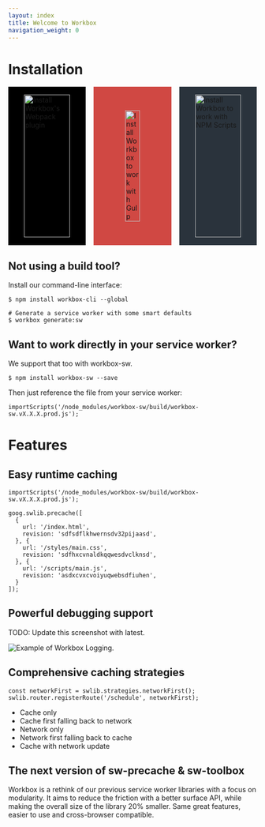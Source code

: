 ```yaml
---
layout: index
title: Welcome to Workbox
navigation_weight: 0
---
```


<style>
.index__install-options {
  display: flex;
  flex-direction: row;
  width: 100%;
}

.index__install-option {
  display: flex;
  width: 0;
  flex: 1;

  justify-content: center;
  align-items: center;

  padding: 16px 32px;
}

.index__install-option img {
  width: 100%;
}

.index__install-webpack {
  background-color: black;
}

.index__install-gulp {
  background-color: #D04843;
    margin: 0 16px;
}

.index__install-gulp img {
  padding: 32px;
  box-sizing: border-box;
}

.index__install-npm {
  background-color: #2a333c;
}

</style>

# Installation

<div class="index__install-options">
  <div class="index__install-option index__install-webpack">
    <img src="/images/third_party/webpack-logo.svg" alt="Install Workbox's Webpack plugin" />
  </div>

  <div class="index__install-option index__install-gulp">
    <img src="/images/third_party/gulp-logo.svg" alt="Install Workbox to work with Gulp" />
  </div>

  <div class="index__install-option index__install-npm">
    <img src="/images/third_party/npm-logo.svg" alt="Install Workbox to work with NPM Scripts" />
  </div>
</div>

## Not using a build tool?

Install our command-line interface:

```
$ npm install workbox-cli --global

# Generate a service worker with some smart defaults
$ workbox generate:sw
```

## Want to work directly in your service worker?

We support that too with workbox-sw.

```
$ npm install workbox-sw --save
```

Then just reference the file from your service worker:

```
importScripts('/node_modules/workbox-sw/build/workbox-sw.vX.X.X.prod.js');
```

# Features

## Easy runtime caching

```
importScripts('/node_modules/workbox-sw/build/workbox-sw.vX.X.X.prod.js');

goog.swlib.precache([
  {
    url: '/index.html',
    revision: 'sdfsdflkhwernsdv32pijaasd',
  }, {
    url: '/styles/main.css',
    revision: 'sdfhxcvnaldkqqwesdvclknsd',
  }, {
    url: '/scripts/main.js',
    revision: 'asdxcvxcvoiyuqwebsdfiuhen',
  }
]);
```

## Powerful debugging support

TODO: Update this screenshot with latest.

![Example of Workbox Logging.](/images/workbox-logging.png)

## Comprehensive caching strategies

```
const networkFirst = swlib.strategies.networkFirst();
swlib.router.registerRoute('/schedule', networkFirst);
```

- Cache only
- Cache first falling back to network
- Network only
- Network first falling back to cache
- Cache with network update

## The next version of sw-precache & sw-toolbox

Workbox is a rethink of our previous service worker libraries with a focus
on modularity. It aims to reduce the friction with a better surface API,
while making the overall size of the library 20% smaller. Same great features,
easier to use and cross-browser compatible.
